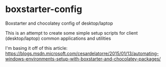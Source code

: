 # boxstarter-config
Boxstarter and chocolatey config of desktop/laptop

This is an attempt to create some simple setup scripts for client (desktop/laptop) common applications and utilities

I'm basing it off of this article:
https://blogs.msdn.microsoft.com/cesardelatorre/2015/01/13/automating-windows-environments-setup-with-boxstarter-and-chocolatey-packages/

